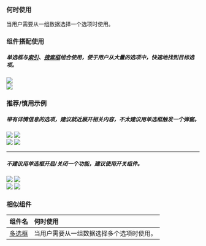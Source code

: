 

### 何时使用

当用户需要从一组数据选择一个选项时使用。

### 组件搭配使用

##### 单选框与[索引](./indexes)、[搜索框](./search)组合使用，便于用户从大量的选项中，快速地找到目标选项。

<div class="legend">
  <div class="item">
    <img src="https://tdesign.gtimg.com/site/design/mobile-guide/radio/radio-1.png" />
  </div>

  <div class="item">
    <img src="https://tdesign.gtimg.com/site/design/mobile-guide/radio/radio-2.png" />
  </div>
</div>


### 推荐/慎用示例

##### 带有详情信息的选项，建议就近展开相关内容，不太建议用单选框触发一个弹窗。

 <div class="item">
    <img src="https://tdesign.gtimg.com/site/design/mobile-guide/radio/radio-3.png" />
    <img class="tag" src="https://tdesign.gtimg.com/site/doc/good.png" />
  </div>

  <div class="item">
    <img src="https://tdesign.gtimg.com/site/design/mobile-guide/radio/radio-4.png" />
    <img class="tag" src="https://tdesign.gtimg.com/site/doc/bad.png" />
  </div>

<hr />

##### 不建议用单选框开启/关闭一个功能，建议使用开关组件。

<div class="legend">
  <div class="item">
    <img src="https://tdesign.gtimg.com/site/design/mobile-guide/radio/radio-5.png" />
    <img class="tag" src="https://tdesign.gtimg.com/site/doc/bad.png" />
  </div>

  <div class="item">
    <img src="https://tdesign.gtimg.com/site/design/mobile-guide/radio/radio-6.png" />
    <img class="tag" src="https://tdesign.gtimg.com/site/doc/good.png" />
  </div>
</div>


### 相似组件

| 组件名               | 何时使用                                 |
| :------------------- | :--------------------------------------- |
| [多选框](./checkbox) | 当用户需要从一组数据选择多个选项时使用。 |
